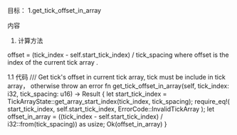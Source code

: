 目标：
1.get_tick_offset_in_array 


内容
1. 计算方法

offset = (tick_index - self.start_tick_index) / tick_spacing 
where offset is the index of the current tick array .

1.1 代码
  /// Get tick's offset in current tick array, tick must be include in tick array， otherwise throw an error
    fn get_tick_offset_in_array(self, tick_index: i32, tick_spacing: u16) -> Result<usize> {
        let start_tick_index = TickArrayState::get_array_start_index(tick_index, tick_spacing);
        require_eq!(
            start_tick_index,
            self.start_tick_index,
            ErrorCode::InvalidTickArray
        );
        let offset_in_array =
            ((tick_index - self.start_tick_index) / i32::from(tick_spacing)) as usize;
        Ok(offset_in_array)
    }


